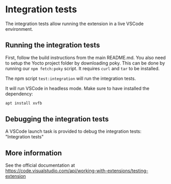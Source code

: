 # Integration tests

The integration tests allow running the extension in a live VSCode
environment.

## Running the integration tests

First, follow the build instructions from the main README.md.
You also need to setup the Yocto project folder by downloading poky.
This can be done by running our `npm fetch:poky` script. It requires `curl` and
`tar` to be installed.

The npm script `test:integration` will run the integration tests.

It will run VSCode in headless mode. Make sure to have installed the dependency:
``` sh
apt install xvfb
```

## Debugging the integration tests

A VSCode launch task is provided to debug the integration tests: "Integration tests"

## More information

See the official documentation at https://code.visualstudio.com/api/working-with-extensions/testing-extension
